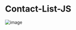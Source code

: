 # Contact-List-JS

![image](https://github.com/AshwiniBagade31/Contact-List-JS/assets/138771268/1b51005d-7dc4-44ac-b3bd-3fa6f6b51ae7)

